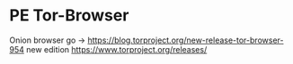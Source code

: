 # PE Tor-Browser
Onion browser
go → https://blog.torproject.org/new-release-tor-browser-954
new edition   https://www.torproject.org/releases/

